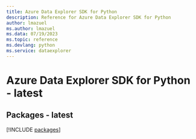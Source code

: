 ```yaml
---
title: Azure Data Explorer SDK for Python
description: Reference for Azure Data Explorer SDK for Python
author: lmazuel
ms.author: lmazuel
ms.data: 07/19/2023
ms.topic: reference
ms.devlang: python
ms.service: dataexplorer
---
```

# Azure Data Explorer SDK for Python - latest
## Packages - latest
[!INCLUDE [packages](data-explorer-index.md)]